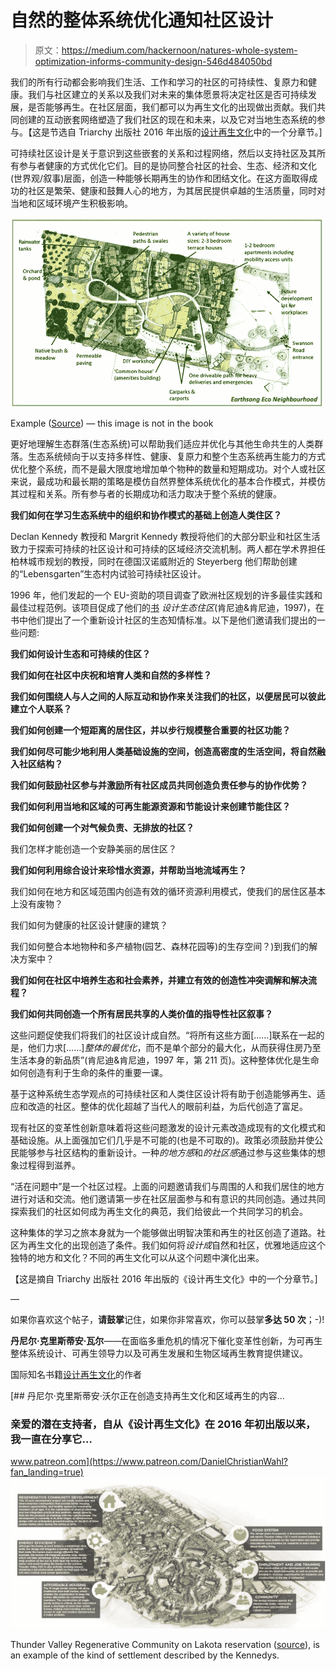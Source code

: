 # 自然的整体系统优化通知社区设计

> 原文：<https://medium.com/hackernoon/natures-whole-system-optimization-informs-community-design-546d484050bd>

我们的所有行动都会影响我们生活、工作和学习的社区的可持续性、复原力和健康。我们与社区建立的关系以及我们对未来的集体愿景将决定社区是否可持续发展，是否能够再生。在社区层面，我们都可以为再生文化的出现做出贡献。我们共同创建的互动嵌套网络塑造了我们社区的现在和未来，以及它对当地生态系统的参与。【这是节选自 Triarchy 出版社 2016 年出版的[设计再生文化](http://www.triarchypress.net/designing-regenerative-cultures.html)中的一个分章节。]

可持续社区设计是关于意识到这些嵌套的关系和过程网络，然后以支持社区及其所有参与者健康的方式优化它们。目的是协同整合社区的社会、生态、经济和文化(世界观/叙事)层面，创造一种能够长期再生的协作和团结文化。在这方面取得成功的社区是繁荣、健康和鼓舞人心的地方，为其居民提供卓越的生活质量，同时对当地和区域环境产生积极影响。

![](img/dd7b4cfa6a1108855ce20a1249308418.png)

Example ([Source](https://sites.google.com/site/agenda21now/7-central-themes/the-management-of-human-settlements)) — this image is not in the book

更好地理解生态群落(生态系统)可以帮助我们适应并优化与其他生命共生的人类群落。生态系统倾向于以支持多样性、健康、复原力和整个生态系统再生能力的方式优化整个系统，而不是最大限度地增加单个物种的数量和短期成功。对个人或社区来说，最成功和最长期的策略是模仿自然界整体系统优化的基本合作模式，并模仿其过程和关系。所有参与者的长期成功和活力取决于整个系统的健康。

**我们如何在学习生态系统中的组织和协作模式的基础上创造人类住区？**

Declan Kennedy 教授和 Margrit Kennedy 教授将他们的大部分职业和社区生活致力于探索可持续的社区设计和可持续的区域经济交流机制。两人都在学术界担任柏林城市规划的教授，同时在德国汉诺威附近的 Steyerberg 他们帮助创建的“Lebensgarten”生态村内试验可持续社区设计。

1996 年，他们发起的一个 EU-资助的项目调查了欧洲社区规划的许多最佳实践和最佳过程范例。该项目促成了他们的[书](http://www.kennedy-bibliothek.info/cx-content/uploads/bibliothek/DesigningEcologicalSettlements.pdf) *设计生态住区*(肯尼迪&肯尼迪，1997)，在书中他们提出了一个重新设计社区的生态知情标准。以下是他们邀请我们提出的一些问题:

**我们如何设计生态和可持续的住区？**

**我们如何在社区中庆祝和培育人类和自然的多样性？**

**我们如何围绕人与人之间的人际互动和协作来关注我们的社区，以便居民可以彼此建立个人联系？**

**我们如何创建一个短距离的居住区，并以步行规模整合重要的社区功能？**

**我们如何尽可能少地利用人类基础设施的空间，创造高密度的生活空间，将自然融入社区结构？**

**我们如何鼓励社区参与并激励所有社区成员共同创造负责任参与的协作优势？**

**我们如何利用当地和区域的可再生能源资源和节能设计来创建节能住区？**

**我们如何创建一个对气候负责、无排放的社区？**

我们怎样才能创造一个安静美丽的居住区？

**我们如何利用综合设计来珍惜水资源，并帮助当地流域再生？**

我们如何在地方和区域范围内创造有效的循环资源利用模式，使我们的居住区基本上没有废物？

我们如何为健康的社区设计健康的建筑？

我们如何整合本地物种和多产植物(园艺、森林花园等)的生存空间？)到我们的解决方案中？

**我们如何在社区中培养生态和社会素养，并建立有效的创造性冲突调解和解决流程？**

**我们如何共同创造一个所有居民共享的人类价值的指导性社区叙事？**

这些问题促使我们将我们的社区设计成自然。“将所有这些方面[……]联系在一起的是，他们力求[……]*整体的最优化*，而不是单个部分的最大化，从而获得住房乃至生活本身的新品质”(肯尼迪&肯尼迪，1997 年，第 211 页)。这种整体优化是生命如何创造有利于生命的条件的重要一课。

基于这种系统生态学观点的可持续社区和人类住区设计将有助于创造能够再生、适应和改造的社区。整体的优化超越了当代人的眼前利益，为后代创造了富足。

现有社区的变革性创新意味着将这些问题激发的设计元素改造成现有的文化模式和基础设施。从上面强加它们几乎是不可能的(也是不可取的)。政策必须鼓励并使公民能够参与社区结构的重新设计。一种*的地方感*和*的社区感*通过参与这些集体的想象过程得到滋养。

“活在问题中”是一个社区过程。上面的问题邀请我们与周围的人和我们居住的地方进行对话和交流。他们邀请第一步在社区层面参与和有意识的共同创造。通过共同探索我们的社区如何成为再生文化的典范，我们给彼此一个共同学习的机会。

这种集体的学习之旅本身就为一个能够做出明智决策和再生的社区创造了道路。社区为再生文化的出现创造了条件。我们如何将*设计成*自然和社区，优雅地适应这个独特的地方和文化？不同的再生文化可以从这个问题中演化出来。

【这是摘自 Triarchy 出版社 2016 年出版的《设计再生文化》中的一个分章节。]

—

如果你喜欢这个帖子，**请鼓掌**记住，如果你非常喜欢，你可以鼓掌**多达 50 次**；-)!

**丹尼尔·克里斯蒂安·瓦尔**——在面临多重危机的情况下催化变革性创新，为可再生整体系统设计、可再生领导力以及可再生发展和生物区域再生教育提供建议。

国际知名书籍[设计再生文化](https://www.triarchypress.net/drc.html?source=post_page---------------------------)的作者

[](https://www.patreon.com/DanielChristianWahl?fan_landing=true) [## 丹尼尔·克里斯蒂安·沃尔正在创造支持再生文化和区域再生的内容…

### 亲爱的潜在支持者，自从《设计再生文化》在 2016 年初出版以来，我一直在分享它…

www.patreon.com](https://www.patreon.com/DanielChristianWahl?fan_landing=true) ![](img/b8ce790a907409cc82f22859dbf716b4.png)

Thunder Valley Regenerative Community on Lakota reservation ([source](http://thundervalley.org/assets/components/phpthumbof/cache/main-regenerative-community-development.7516dc780d176cfb9b4a4ebd7f4048a1.png)), is an example of the kind of settlement described by the Kennedys.